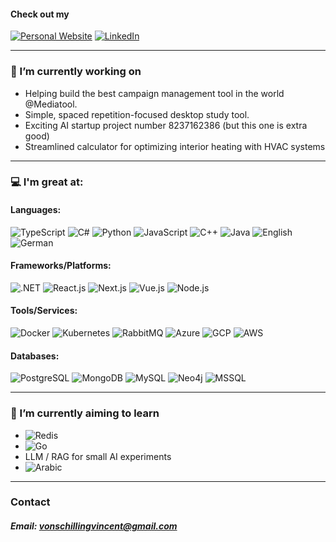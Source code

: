 #### Check out my 
[![Personal Website](https://img.shields.io/badge/website-000000?style=for-the-badge&logo=About.me&logoColor=white)](https://www.vincentvonschilling.com) [![LinkedIn](https://img.shields.io/badge/LinkedIn-0077B5?style=for-the-badge&logo=linkedin&logoColor=white)](https://www.linkedin.com/in/vincent-von-schilling-6baa2b214)

---
### 🔭 I’m currently working on
  - Helping build the best campaign management tool in the world @Mediatool.
  - Simple, spaced repetition-focused desktop study tool.
  - Exciting AI startup project number 8237162386 (but this one is extra good)
  - Streamlined calculator for optimizing interior heating with HVAC systems

---
### 💻 I'm great at:
#### Languages:
![TypeScript](https://img.shields.io/badge/TypeScript-007ACC?style=for-the-badge&logo=typescript&logoColor=white) ![C#](https://img.shields.io/badge/C%23-5C2D91?style=for-the-badge&logo=c-sharp&logoColor=white) ![Python](https://img.shields.io/badge/Python-14354C?style=for-the-badge&logo=python&logoColor=white) ![JavaScript](https://img.shields.io/badge/JavaScript-yellow?style=for-the-badge&logo=JavaScript&logoColor=white) ![C++](https://img.shields.io/badge/C%2B%2B-00599C?style=for-the-badge&logo=c%2B%2B&logoColor=white) ![Java](https://img.shields.io/badge/Java-ED8B00?style=for-the-badge&logo=openjdk&logoColor=white) ![English](https://img.shields.io/badge/English-366192?style=for-the-badge) ![German](https://img.shields.io/badge/German-grey?style=for-the-badge)
#### Frameworks/Platforms:
![.NET](https://img.shields.io/badge/.NET-5C2D91?style=for-the-badge&logo=.net&logoColor=white) ![React.js](https://img.shields.io/badge/React-20232A?style=for-the-badge&logo=react&logoColor=white) ![Next.js](https://img.shields.io/badge/Next.js-000?logo=nextdotjs&logoColor=fff&style=for-the-badge) ![Vue.js](https://img.shields.io/badge/Vue.js-35495E?style=for-the-badge&logo=vue.js&logoColor=white) ![Node.js](https://img.shields.io/badge/Node.js-43853D?style=for-the-badge&logo=node.js&logoColor=white)
#### Tools/Services:
![Docker](https://img.shields.io/badge/docker-%230db7ed.svg?style=for-the-badge&logo=docker&logoColor=white) ![Kubernetes](https://img.shields.io/badge/kubernetes-%23326ce5.svg?style=for-the-badge&logo=kubernetes&logoColor=white) ![RabbitMQ](https://img.shields.io/badge/rabbitmq-%23FF6600.svg?&style=for-the-badge&logo=rabbitmq&logoColor=white) ![Azure](https://img.shields.io/badge/Azure-0089D6?style=for-the-badge&logo=microsoft-azure&logoColor=white) ![GCP](https://img.shields.io/badge/GCP-4285F4?style=for-the-badge&logo=google-cloud&logoColor=white) ![AWS](https://img.shields.io/badge/AWS-232F3E?style=for-the-badge&logo=amazon-aws&logoColor=white) 
#### Databases:
![PostgreSQL](https://img.shields.io/badge/PostgreSQL-316192?style=for-the-badge&logo=postgresql&logoColor=white) ![MongoDB](https://img.shields.io/badge/MongoDB-4EA94B?style=for-the-badge&logo=mongodb&logoColor=white) ![MySQL](https://img.shields.io/badge/MySQL-00000F?style=for-the-badge&logo=mysql&logoColor=white) ![Neo4j](https://img.shields.io/badge/Neo4j-018bff?style=for-the-badge&logo=neo4j&logoColor=white) ![MSSQL](https://img.shields.io/badge/MSSQL-CC2927?style=for-the-badge&logo=microsoft-sql-server&logoColor=white)

---
### 🌱 I’m currently aiming to learn
  - ![Redis](https://img.shields.io/badge/redis-%23DD0031.svg?&style=for-the-badge&logo=redis&logoColor=white)
  - ![Go](https://img.shields.io/badge/Go-14354C?style=for-the-badge&logo=go&logoColor=white)
  - LLM / RAG for small AI experiments
  - ![Arabic](https://img.shields.io/badge/Arabic-darkgreen?style=for-the-badge)

---
### Contact
##### Email: vonschillingvincent@gmail.com
